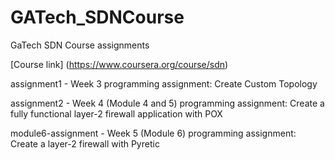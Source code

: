 GATech_SDNCourse
================

GaTech SDN Course assignments

[Course link] (https://www.coursera.org/course/sdn)

assignment1 - Week 3 programming assignment: Create Custom Topology

assignment2 - Week 4 (Module 4 and 5) programming assignment: Create a fully functional layer-2 firewall application with POX

module6-assignment - Week 5 (Module 6) programming assignment: Create a layer-2 firewall with Pyretic
